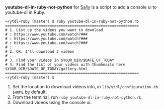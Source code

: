 **youtube-dl-in-ruby-not-python** for [Sally](http://line.wikia.com/wiki/Sally) is a script to add a console ui to youtube-dl in Ruby.
```
~/ytdl-ruby (master) $ ruby youtube-dl-in-ruby-not-python.rb
============================================================
# 1. List up the videos you want to download
# : https://www.youtube.com/watch?###
# : https://www.youtube.com/watch?###
# : https://www.youtube.com/watch?###
# :
# 2. OK. I'll download 3 videos
# ...
# 3. Find your videos in $YOUR_DIR/$DATE_OF_TODAY
# 4. Find the list of your videos with thumbnails here $YOUR_DIR/$DATE_OF_TODAY/gallery.html
============================================================
~/ytdl-ruby (master) $
```
1. Set the location to download videos into, in `lib/ytdl/configuration.rb`. `$HOME` by default.
2. From the terminal, run `ruby youtube-dl-in-ruby-not-python.rb`.
3. Download videos using the console ui.
